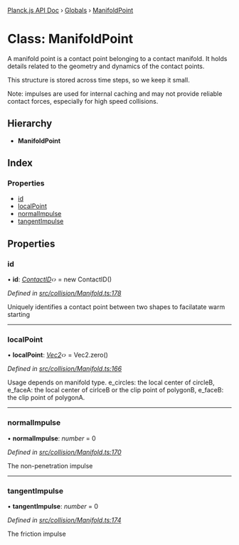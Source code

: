 [Planck.js API Doc](../README.md) › [Globals](../globals.md) › [ManifoldPoint](manifoldpoint.md)

# Class: ManifoldPoint

A manifold point is a contact point belonging to a contact manifold. It holds
details related to the geometry and dynamics of the contact points.

This structure is stored across time steps, so we keep it small.

Note: impulses are used for internal caching and may not provide reliable
contact forces, especially for high speed collisions.

## Hierarchy

* **ManifoldPoint**

## Index

### Properties

* [id](manifoldpoint.md#id)
* [localPoint](manifoldpoint.md#localpoint)
* [normalImpulse](manifoldpoint.md#normalimpulse)
* [tangentImpulse](manifoldpoint.md#tangentimpulse)

## Properties

###  id

• **id**: *[ContactID](contactid.md)‹›* = new ContactID()

*Defined in [src/collision/Manifold.ts:178](https://github.com/shakiba/planck.js/blob/b8c946c/src/collision/Manifold.ts#L178)*

Uniquely identifies a contact point between two shapes to facilatate warm starting

___

###  localPoint

• **localPoint**: *[Vec2](vec2.md)‹›* = Vec2.zero()

*Defined in [src/collision/Manifold.ts:166](https://github.com/shakiba/planck.js/blob/b8c946c/src/collision/Manifold.ts#L166)*

Usage depends on manifold type.
      e_circles: the local center of circleB,
      e_faceA: the local center of cirlceB or the clip point of polygonB,
      e_faceB: the clip point of polygonA.

___

###  normalImpulse

• **normalImpulse**: *number* = 0

*Defined in [src/collision/Manifold.ts:170](https://github.com/shakiba/planck.js/blob/b8c946c/src/collision/Manifold.ts#L170)*

The non-penetration impulse

___

###  tangentImpulse

• **tangentImpulse**: *number* = 0

*Defined in [src/collision/Manifold.ts:174](https://github.com/shakiba/planck.js/blob/b8c946c/src/collision/Manifold.ts#L174)*

The friction impulse
